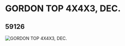 # GORDON TOP 4X4X3, DEC.
## 59126
![GORDON TOP 4X4X3, DEC.](https://lc-www-live-s.legocdn.com/media/bricks/5/2/4506984.jpg)